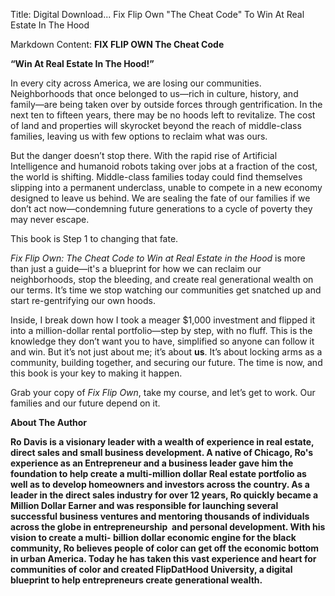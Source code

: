 Title: Digital Download... Fix Flip Own "The Cheat Code" To Win At Real Estate In The Hood

Markdown Content:
**FIX FLIP OWN The Cheat Code** 

**“Win At Real Estate In The Hood!”**

In every city across America, we are losing our communities. Neighborhoods that once belonged to us—rich in culture, history, and family—are being taken over by outside forces through gentrification. In the next ten to fifteen years, there may be no hoods left to revitalize. The cost of land and properties will skyrocket beyond the reach of middle-class families, leaving us with few options to reclaim what was ours.

But the danger doesn’t stop there. With the rapid rise of Artificial Intelligence and humanoid robots taking over jobs at a fraction of the cost, the world is shifting. Middle-class families today could find themselves slipping into a permanent underclass, unable to compete in a new economy designed to leave us behind. We are sealing the fate of our families if we don’t act now—condemning future generations to a cycle of poverty they may never escape.

This book is Step 1 to changing that fate.

_Fix Flip Own: The Cheat Code to Win at Real Estate in the Hood_ is more than just a guide—it's a blueprint for how we can reclaim our neighborhoods, stop the bleeding, and create real generational wealth on our terms. It’s time we stop watching our communities get snatched up and start re-gentrifying our own hoods.

Inside, I break down how I took a meager $1,000 investment and flipped it into a million-dollar rental portfolio—step by step, with no fluff. This is the knowledge they don’t want you to have, simplified so anyone can follow it and win. But it’s not just about me; it’s about **us**. It’s about locking arms as a community, building together, and securing our future. The time is now, and this book is your key to making it happen.

Grab your copy of _Fix Flip Own_, take my course, and let’s get to work. Our families and our future depend on it.

**About The Author** 

**Ro Davis is a visionary leader with a wealth of experience in real estate, direct sales and small business development. A native of Chicago, Ro's experience as an Entrepreneur and a business leader gave him the foundation to help create a multi-million dollar Real estate portfolio as well as to develop homeowners and investors across the country. As a leader in the direct sales industry for over 12 years, Ro quickly became a Million Dollar Earner and was responsible for launching several successful business ventures and mentoring thousands of individuals across the globe in entrepreneurship  and personal development. With his vision to create a multi- billion dollar economic engine for the black community, Ro believes people of color can get off the economic bottom in urban America. Today he has taken this vast experience and heart for communities of color and created FlipDatHood University, a digital blueprint to help entrepreneurs create generational wealth.**
